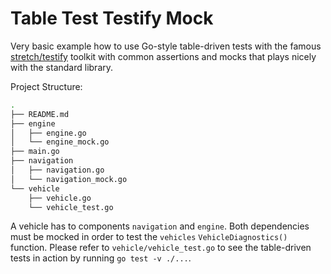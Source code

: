# Table Test Testify Mock

Very basic example how to use Go-style table-driven tests with the famous [stretch/testify](https://github.com/stretchr/testify) toolkit with common assertions and mocks that plays nicely with the standard library.

Project Structure:

```bash
.
├── README.md
├── engine
│   ├── engine.go
│   └── engine_mock.go
├── main.go
├── navigation
│   ├── navigation.go
│   └── navigation_mock.go
└── vehicle
    ├── vehicle.go
    └── vehicle_test.go
```

A vehicle has to components `navigation` and `engine`. Both dependencies must be mocked in order to test the `vehicles` `VehicleDiagnostics()` function. Please refer to `vehicle/vehicle_test.go` to see the table-driven tests in action by running `go test -v ./...`.
